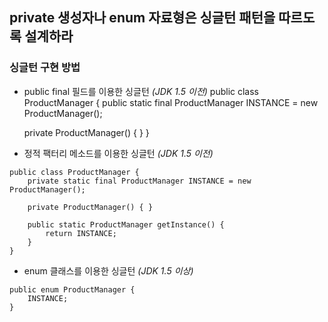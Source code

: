 ## private 생성자나 enum 자료형은 싱글턴 패턴을 따르도록 설계하라

### 싱글턴 구현 방법
- public final 필드를 이용한 싱글턴 _(JDK 1.5 이전)_
  public class ProductManager {
  	public static final ProductManager INSTANCE = new ProductManager();

  	private ProductManager() { }
  }

- 정적 팩터리 메소드를 이용한 싱글턴 _(JDK 1.5 이전)_
```
public class ProductManager {
	private static final ProductManager INSTANCE = new ProductManager();

	private ProductManager() { }

	public static ProductManager getInstance() {
		return INSTANCE;
	}
}
```

- enum 클래스를 이용한 싱글턴 _(JDK 1.5 이상)_
```
public enum ProductManager {
	INSTANCE;
}
```

```

```

```

```